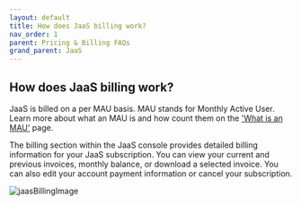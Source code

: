 ```yaml
---
layout: default
title: How does JaaS billing work?
nav_order: 1
parent: Pricing & Billing FAQs
grand_parent: JaaS
---
```


## How does JaaS billing work?

JaaS is billed on a per MAU basis.  MAU stands for Monthly Active User.
Learn more about what an MAU is and how count them on the ['What is an MAU'](/cpaas-wiki/jaas/faq_what_is_mau.md) page.  

The billing section within the JaaS console provides detailed billing information for your JaaS subscription. You can view your current and previous invoices, monthly balance, or download a selected invoice. You can also edit your account payment information or cancel your subscription.

![jaasBillingImage](/cpaas-wiki/image_assets/jaas/jaas_billing.png)
